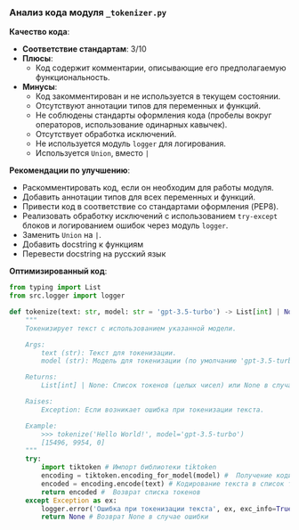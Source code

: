### **Анализ кода модуля `_tokenizer.py`**

**Качество кода**:
- **Соответствие стандартам**: 3/10
- **Плюсы**:
    - Код содержит комментарии, описывающие его предполагаемую функциональность.
- **Минусы**:
    - Код закомментирован и не используется в текущем состоянии.
    - Отсутствуют аннотации типов для переменных и функций.
    - Не соблюдены стандарты оформления кода (пробелы вокруг операторов, использование одинарных кавычек).
    - Отсутствует обработка исключений.
    - Не используется модуль `logger` для логирования.
    - Используется `Union`, вместо `|`

**Рекомендации по улучшению**:
- Раскомментировать код, если он необходим для работы модуля.
- Добавить аннотации типов для всех переменных и функций.
- Привести код в соответствие со стандартами оформления (PEP8).
- Реализовать обработку исключений с использованием `try-except` блоков и логированием ошибок через модуль `logger`.
- Заменить `Union` на `|`.
- Добавить docstring к функциям
- Перевести docstring на русский язык

**Оптимизированный код**:

```python
from typing import List
from src.logger import logger

def tokenize(text: str, model: str = 'gpt-3.5-turbo') -> List[int] | None:
    """
    Токенизирует текст с использованием указанной модели.

    Args:
        text (str): Текст для токенизации.
        model (str): Модель для токенизации (по умолчанию 'gpt-3.5-turbo').

    Returns:
        List[int] | None: Список токенов (целых чисел) или None в случае ошибки.

    Raises:
        Exception: Если возникает ошибка при токенизации текста.

    Example:
        >>> tokenize('Hello World!', model='gpt-3.5-turbo')
        [15496, 9954, 0]
    """
    try:
        import tiktoken # Импорт библиотеки tiktoken
        encoding = tiktoken.encoding_for_model(model) #  Получение кодировщика для указанной модели
        encoded = encoding.encode(text) # Кодирование текста в список токенов
        return encoded #  Возврат списка токенов
    except Exception as ex:
        logger.error('Ошибка при токенизации текста', ex, exc_info=True) # Логирование ошибки
        return None # Возврат None в случае ошибки